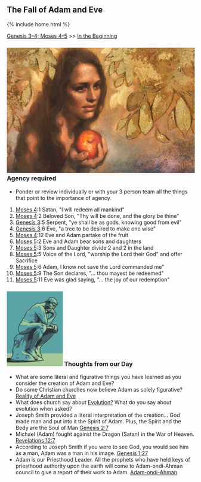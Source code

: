 ## The Fall of Adam and Eve

{% include home.html %}

[Genesis 3–4; Moses 4–5](https://abn.churchofjesuschrist.org/study/manual/come-follow-me-for-sunday-school-old-testament-2022/03?lang=eng) >> <a href="/docs/otlessons/thebeginning">In the Beginning</a>

### ![creation](/docs/assets/images/Eve.jpeg) Agency required
* Ponder or review individually or with your 3 person team all the things that point to the importance of agency.
1. [Moses 4](https://abn.churchofjesuschrist.org/study/scriptures/pgp/moses/4?lang=eng):1 Satan, "I will redeem all mankind"
2. [Moses 4](https://abn.churchofjesuschrist.org/study/scriptures/pgp/moses/4?lang=eng):2 Beloved Son, "Thy will be done, and the glory be thine"
3. [Genesis 3](https://abn.churchofjesuschrist.org/study/scriptures/ot/gen/3?lang=eng):5 Serpent, "ye shall be as gods, knowing good from evil"
4. [Genesis 3](https://abn.churchofjesuschrist.org/study/scriptures/ot/gen/3?lang=eng):6 Eve, "a tree to be desired to make one wise"
5. [Moses 4](https://abn.churchofjesuschrist.org/study/scriptures/pgp/moses/4?lang=eng):12 Eve and Adam partake of the fruit
6. [Moses 5](https://abn.churchofjesuschrist.org/study/scriptures/pgp/moses/5?lang=eng):2  Eve and Adam bear sons and daughters
7. [Moses 5](https://abn.churchofjesuschrist.org/study/scriptures/pgp/moses/5?lang=eng):3 Sons and Daughter divide 2 and 2 in the land
8. [Moses 5](https://abn.churchofjesuschrist.org/study/scriptures/pgp/moses/5?lang=eng):5 Voice of the Lord, "worship the Lord their God" and offer Sacrifice
9. [Moses 5](https://abn.churchofjesuschrist.org/study/scriptures/pgp/moses/5?lang=eng):6 Adam, I know not save the Lord commanded me"
10. [Moses 5](https://abn.churchofjesuschrist.org/study/scriptures/pgp/moses/5?lang=eng):9 The Son declares, "... thou mayest be redeemed"
11. [Moses 5](https://abn.churchofjesuschrist.org/study/scriptures/pgp/moses/5?lang=eng):11 Eve was glad saying, "... the joy of our redemption"

### <img src="/docs/assets/images/thinking.png" height="200" alt=""> Thoughts from our Day
* What are some literal and figurative things you have learned as you consider the creation of Adam and Eve?
* Do some Christian churches now believe Adam as solely figurative?  [Reality of Adam and Eve](https://catholicreview.org/catholic-church-has-evolving-answer-on-reality-of-adam-and-eve/)
* What does church say about [Evolution?](https://abn.churchofjesuschrist.org/study/new-era/2016/10/to-the-point/what-does-the-church-believe-about-evolution?lang=eng&adobe_mc_ref=https%3A%2F%2Fwww.churchofjesuschrist.org%2Fstudy%2Fnew-era%2F2016%2F10%2Fto-the-point%2Fwhat-does-the-church-believe-about-evolution%3Flang%3Deng&adobe_mc_sdid=SDID%3D7698AF8E81A852D4-3361E03B41C9CDC2%7CMCORGID%3D66C5485451E56AAE0A490D45%2540AdobeOrg%7CTS%3D1642291789)  What do you say about evolution when asked?
* Joseph Smith provided a literal interpretation of the creation... God made man and put into it the Spirit of Adam.  Plus, the Spirit and the Body are the Soul of Man [Genesis 2:7](https://abn.churchofjesuschrist.org/study/scriptures/ot/gen/2?lang=eng)
* Michael (Adam) fought against the Dragon (Satan) in the War of Heaven.  [Revelations 12:7](https://abn.churchofjesuschrist.org/study/scriptures/nt/rev/12?lang=eng)
* According to Joseph Smith if you were to see God, you would see him as a man, Adam was a man in his image. [Genesis 1:27](https://abn.churchofjesuschrist.org/study/scriptures/ot/gen/1?lang=eng)
* Adam is our Priesthood Leader.  All the prophets who have held keys of priesthood authority upon the earth will come to Adam-ondi-Ahman council to give a report of their work to Adam. [Adam-ondi-Ahman](https://www.churchofjesuschrist.org/manual/primary-5/lesson-30?lang=eng)
